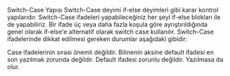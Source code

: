 Switch-Case Yapısı
Switch-Case deyimi if-else deyimleri gibi karar kontrol yapılarıdır. Switch-Case ifadeleri yapabileceğiniz her şeyi if-else blokları ile de yapabiliriz. Bir ifade üç veya daha fazla koşula göre ayrıştırıldığında genel olarak if-else'e alternatif olarak switch case kullanılır.
Switch-Case ifadelerinde dikkat edilmesi gereken durumlar aşağıdaki gibidir:

Case ifadelerinin sırası önemli değildir.
Bilinenin aksine default ifadesi en son yazılmak zorunda değildir.
Default ifadesi zorunlu değildir. Yazılmasa da olur.

